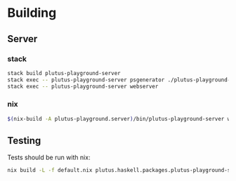 # Building

## Server

### stack

```sh
stack build plutus-playground-server
stack exec -- plutus-playground-server psgenerator ./plutus-playground-client/generated
stack exec -- plutus-playground-server webserver
```

### nix

```sh
$(nix-build -A plutus-playground.server)/bin/plutus-playground-server webserver
```

## Testing

Tests should be run with nix:

```sh
nix build -L -f default.nix plutus.haskell.packages.plutus-playground-server.checks
```
